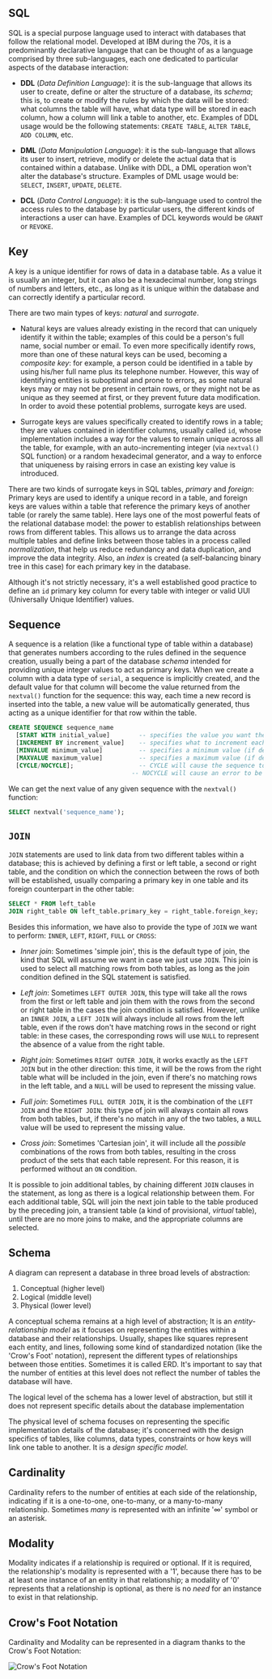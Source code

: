 ## SQL

SQL is a special purpose language used to interact with databases that follow the relational model. Developed at IBM during the 70s, it is a predominantly declarative language that can be thought of as a language comprised by three sub-languages, each one dedicated to particular aspects of the database interaction:

-  **DDL** (_Data Definition Language_): it is the sub-language that allows its user to create, define or alter the structure of a database, its _schema_; this is, to create or modify the rules by which the data will be stored: what columns the table will have, what data type will be stored in each column, how a column will link a table to another, etc. Examples of DDL usage would be the following statements: `CREATE TABLE`, `ALTER TABLE`, `ADD COLUMN`, etc.

- **DML** (_Data Manipulation Language_): it is the sub-language that allows its user to insert, retrieve, modify or delete the actual data that is contained within a database. Unlike with DDL, a DML operation won't alter the database's structure. Examples of DML usage would be: `SELECT`, `INSERT`, `UPDATE`, `DELETE`.

- **DCL** (_Data Control Language_): it is the sub-language used to control the access rules to the database by particular users, the different kinds of interactions a user can have. Examples of DCL keywords would be `GRANT` or `REVOKE`.

## Key

A key is a unique identifier for rows of data in a database table. As a value it is usually an integer, but it can also be a hexadecimal number, long strings of numbers and letters, etc., as long as it is unique within the database and can correctly identify a particular record.

There are two main types of keys: _natural_ and _surrogate_. 

- Natural keys are values already existing in the record that can uniquely identify it within the table; examples of this could be a person's full name, social number or email. To even more specifically identify rows, more than one of these natural keys can be used, becoming a _composite key_: for example, a person could be identified in a table by using his/her full name plus its telephone number. However, this way of identifying entities is suboptimal and prone to errors, as some natural keys may or may not be present in certain rows, or they might not be as unique as they seemed at first, or they prevent future data modification. In order to avoid these potential problems, surrogate keys are used.

- Surrogate keys are values specifically created to identify rows in a table; they are values contained in identifier columns, usually called `id`, whose implementation includes a way for the values to remain unique across all the table, for example, with an auto-incrementing integer (via `nextval()` SQL function) or a random hexadecimal generator, and a way to enforce that uniqueness by raising errors in case an existing key value is introduced. 

There are two kinds of surrogate keys in SQL tables, _primary_ and _foreign_: Primary keys are used to identify a unique record in a table, and foreign keys are values within a table that reference the primary keys of another table (or rarely the same table). Here lays one of the most powerful feats of the relational database model: the power to establish relationships between rows from different tables. This allows us to arrange the data across multiple tables and define links between those tables in a process called _normalization_, that help us reduce redundancy and data duplication, and improve the data integrity. Also, an _index_ is created (a self-balancing binary tree in this case) for each primary key in the database.

Although it's not strictly necessary, it's a well established good practice to define an `id` primary key column for every table with integer or valid UUI (Universally Unique Identifier) values.

## Sequence

A sequence is a relation (like a functional type of table within a database) that generates numbers according to the rules defined in the sequence creation, usually being a part of the database _schema_ intended for providing unique integer values to act as primary keys. When we create a column with a data type of `serial`, a sequence is implicitly created, and the default value for that column will become the value returned from the `nextval()` function for the sequence: this way, each time a new record is inserted into the table, a new value will be automatically generated, thus acting as a unique identifier for that row within the table. 

```sql
CREATE SEQUENCE sequence_name
  [START WITH initial_value]        -- specifies the value you want the sequence to start at
  [INCREMENT BY increment_value]    -- specifies what to increment each sequence value by to get the next one
  [MINVALUE minimum_value]          -- specifies a minimum value (if desired)
  [MAXVALUE maximum_value]          -- specifies a maximum value (if desired)
  [CYCLE/NOCYCLE];                  -- CYCLE will cause the sequence to restart if it reaches a limit
                                  -- NOCYCLE will cause an error to be thrown if the limit is reached
```

We can get the next value of any given sequence with the `nextval()` function:

```sql
SELECT nextval('sequence_name');
```

## `JOIN`

`JOIN` statements are used to link data from two different tables within a database; this is achieved by defining a first or left table, a second or right table, and the condition on which the connection between the rows of both will be established, usually comparing a primary key in one table and its foreign counterpart in the other table:

```sql
SELECT * FROM left_table
JOIN right_table ON left_table.primary_key = right_table.foreign_key;
```

Besides this information, we have also to provide the type of `JOIN` we want to perform: `INNER`, `LEFT`, `RIGHT`, `FULL` or `CROSS`:

- _Inner join_: Sometimes 'simple join', this is the default type of join, the kind that SQL will assume we want in case we just use `JOIN`. This join is used to select all matching rows from both tables, as long as the join condition defined in the SQL statement is satisfied.

- _Left join_: Sometimes `LEFT OUTER JOIN`, this type will take all the rows from the first or left table and join them with the rows from the second or right table in the cases the join condition is satisfied. However, unlike an `INNER JOIN`, a `LEFT JOIN` will always include all rows from the left table, even if the rows don't have matching rows in the second or right table: in these cases, the corresponding rows will use `NULL` to represent the absence of a value from the right table.

- _Right join_: Sometimes `RIGHT OUTER JOIN`, it works exactly as the `LEFT JOIN` but in the other direction: this time, it will be the rows from the right table what will be included in the join, even if there's no matching rows in the left table, and a `NULL` will be used to represent the missing value.

- _Full join_: Sometimes `FULL OUTER JOIN`, it is the combination of the `LEFT JOIN` and the `RIGHT JOIN`: this type of join will always contain all rows from both tables, but, if there's no match in any of the two tables, a `NULL` value will be used to represent the missing value.

- _Cross join_: Sometimes 'Cartesian join', it will include all the _possible_ combinations of the rows from both tables, resulting in the cross product of the sets that each table represent. For this reason, it is performed without an `ON` condition.

It is possible to join additional tables, by chaining different `JOIN` clauses in the statement, as long as there is a logical relationship between them. For each additional table, SQL will join the next join table to the table produced by the preceding join, a transient table (a kind of provisional, _virtual_ table), until there are no more joins to make, and the appropriate columns are selected.

## Schema

A diagram can represent a database in three broad levels of abstraction:

1. Conceptual (higher level)
2. Logical (middle level)
3. Physical (lower level)

A conceptual schema remains at a high level of abstraction; It is an _entity-relationship model_ as it focuses on representing the entities within a database and their relationships. Usually, shapes like squares represent each entity, and lines, following some kind of standardized notation (like the 'Crow's Foot' notation), represent the different types of relationships between those entities. Sometimes it is called ERD. It's important to say that the number of entities at this level does not reflect the number of tables the database will have.

The logical level of the schema has a lower level of abstraction, but still it does not represent specific details about the database implementation

The physical level of schema focuses on representing the specific implementation details of the database; it's concerned with the design specifics of tables, like columns, data types, constraints or how keys will link one table to another. It is a _design specific model_.

## Cardinality

Cardinality refers to the number of entities at each side of the relationship, indicating if it is a one-to-one, one-to-many, or a many-to-many relationship. Sometimes _many_ is represented with an infinite '∞' symbol or an asterisk.

## Modality 

Modality indicates if a relationship is required or optional. If it is required, the relationship's modality is represented with a '1', because there has to be at least one instance of an entity in that relationship; a modality of '0' represents that a relationship is optional, as there is no _need_ for an instance to exist in that relationship.

## Crow's Foot Notation

Cardinality and Modality can be represented in a diagram thanks to the Crow's Foot Notation:

![Crow's Foot Notation](https://github.com/lucsorr/launch-school/blob/main/LS180-LS181/crow-foot.png)